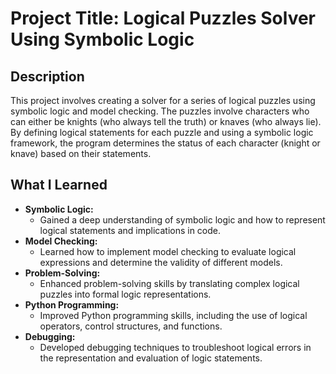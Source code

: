 # Project Title: Logical Puzzles Solver Using Symbolic Logic

## Description
This project involves creating a solver for a series of logical puzzles using symbolic logic and model checking. The puzzles involve characters who can either be knights (who always tell the truth) or knaves (who always lie). By defining logical statements for each puzzle and using a symbolic logic framework, the program determines the status of each character (knight or knave) based on their statements.

## What I Learned
- **Symbolic Logic:**
  - Gained a deep understanding of symbolic logic and how to represent logical statements and implications in code.
- **Model Checking:**
  - Learned how to implement model checking to evaluate logical expressions and determine the validity of different models.
- **Problem-Solving:**
  - Enhanced problem-solving skills by translating complex logical puzzles into formal logic representations.
- **Python Programming:**
  - Improved Python programming skills, including the use of logical operators, control structures, and functions.
- **Debugging:**
  - Developed debugging techniques to troubleshoot logical errors in the representation and evaluation of logic statements.
